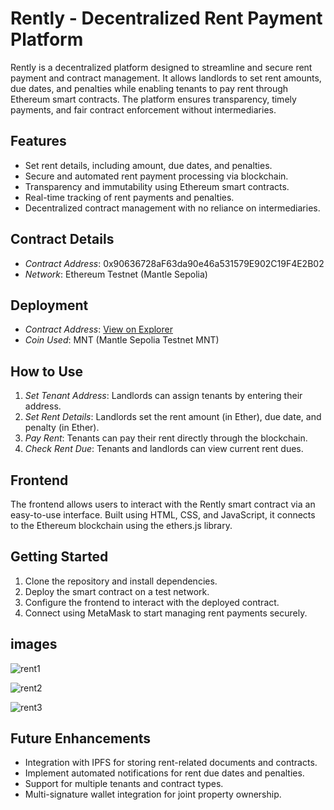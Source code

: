 # Rently - Decentralized Rent Payment Platform

Rently is a decentralized platform designed to streamline and secure rent payment and contract management. It allows landlords to set rent amounts, due dates, and penalties while enabling tenants to pay rent through Ethereum smart contracts. The platform ensures transparency, timely payments, and fair contract enforcement without intermediaries.

## Features
- Set rent details, including amount, due dates, and penalties.
- Secure and automated rent payment processing via blockchain.
- Transparency and immutability using Ethereum smart contracts.
- Real-time tracking of rent payments and penalties.
- Decentralized contract management with no reliance on intermediaries.

## Contract Details
- *Contract Address*: 0x90636728aF63da90e46a531579E902C19F4E2B02
- *Network*: Ethereum Testnet (Mantle Sepolia)

## Deployment
- *Contract Address*: [View on Explorer](https://sepolia.mantlescan.xyz/address/0x90636728af63da90e46a531579e902c19f4e2b02)
- *Coin Used*:  MNT (Mantle Sepolia Testnet MNT)

## How to Use
1. *Set Tenant Address*: Landlords can assign tenants by entering their address.
2. *Set Rent Details*: Landlords set the rent amount (in Ether), due date, and penalty (in Ether).
3. *Pay Rent*: Tenants can pay their rent directly through the blockchain.
4. *Check Rent Due*: Tenants and landlords can view current rent dues.

## Frontend
The frontend allows users to interact with the Rently smart contract via an easy-to-use interface. Built using HTML, CSS, and JavaScript, it connects to the Ethereum blockchain using the ethers.js library.

## Getting Started
1. Clone the repository and install dependencies.
2. Deploy the smart contract on a test network.
3. Configure the frontend to interact with the deployed contract.
4. Connect using MetaMask to start managing rent payments securely.

## images
![rent1](https://github.com/user-attachments/assets/ab91db47-ce84-4780-bc05-8dee7e20bb9e)

![rent2](https://github.com/user-attachments/assets/78e30f40-e2c7-420d-9544-f1a847d079d8)

![rent3](https://github.com/user-attachments/assets/901fa761-94c4-4429-9af4-bdf9b809446e)





## Future Enhancements
- Integration with IPFS for storing rent-related documents and contracts.
- Implement automated notifications for rent due dates and penalties.
- Support for multiple tenants and contract types.
- Multi-signature wallet integration for joint property ownership.
